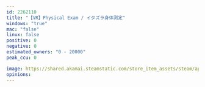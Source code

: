 ```yaml
---
id: 2262110
title: "【VR】Physical Exam / イタズラ身体測定"
windows: "true"
mac: "false"
linux: false
positive: 0
negative: 0
estimated_owners: "0 - 20000"
peak_ccu: 0

image: https://shared.akamai.steamstatic.com/store_item_assets/steam/apps/2262110/header.jpg?t=1697634701
opinions:
---
```

